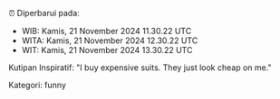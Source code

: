 ⏰ Diperbarui pada:
- WIB: Kamis, 21 November 2024 11.30.22 UTC
- WITA: Kamis, 21 November 2024 12.30.22 UTC
- WIT: Kamis, 21 November 2024 13.30.22 UTC

Kutipan Inspiratif:
"I buy expensive suits. They just look cheap on me."


Kategori: funny

